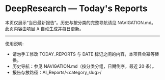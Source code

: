 # DeepResearch — Today's Reports

本页仅展示“当日最新报告”。历史与按分类的完整导航请见 NAVIGATION.md。此页内容由项目 A 自动生成并每日更新。

---

使用说明:
- 请勿手工修改 TODAY_REPORTS 与 DATE 标记之间的内容，本项目会幂等替换。
- 历史导航：参见 NAVIGATION.md（按分类分组，日期倒序，最近 20 条）。
- 报告存放路径：AI_Reports/<category_slug>/<title>-<date>--v<edition>.md

---

相关文档:
- NAVIGATION.md
- PROJECT_OVERVIEW.md

---

<!-- BEGIN TODAY_REPORTS -->
## 最新报告
- [数览大国金融“十四五”答卷 - 2025-10-16](AI_Reports/cai-jing-yu-shang-ye/shu-lan-da-guo-jin-rong-shi-si-wu-da-juan-2025-10-16--v1.md) (v1) [来源](https://www.baidu.com/s?wd=%E6%95%B0%E8%A7%88%E5%A4%A7%E5%9B%BD%E9%87%91%E8%9E%8D%E2%80%9C%E5%8D%81%E5%9B%9B%E4%BA%94%E2%80%9D%E7%AD%94%E5%8D%B7&sa=fyb_news&rsv_dl=fyb_news)
- [微信朋友圈凉了？回应来了 - 2025-10-16](AI_Reports/ke-ji-yu-hu-lian-wang/wei-xin-peng-you-quan-liang-liao-hui-ying-lai-liao-2025-10-16--v1.md) (v1) [来源](https://www.baidu.com/s?wd=%E5%BE%AE%E4%BF%A1%E6%9C%8B%E5%8F%8B%E5%9C%88%E5%87%89%E4%BA%86%EF%BC%9F%E5%9B%9E%E5%BA%94%E6%9D%A5%E4%BA%86&sa=fyb_news&rsv_dl=fyb_news)
- [央视曝多地共享单车骑行中自动锁车 - 2025-10-16](AI_Reports/she-hui-yu-fa-zhi/yang-shi-pu-duo-di-gong-xiang-dan-che-qi-xing-zhong-zi-dong-suo-che-2025-10-16--v1.md) (v1) [来源](https://www.baidu.com/s?wd=%E5%A4%AE%E8%A7%86%E6%9B%9D%E5%A4%9A%E5%9C%B0%E5%85%B1%E4%BA%AB%E5%8D%95%E8%BD%A6%E9%AA%91%E8%A1%8C%E4%B8%AD%E8%87%AA%E5%8A%A8%E9%94%81%E8%BD%A6&sa=fyb_news&rsv_dl=fyb_news)
- [马斯克星链成缅甸电诈帮凶？美方调查 - 2025-10-16](AI_Reports/shi-zheng-yu-guo-ji/ma-si-ke-xing-lian-cheng-mian-dian-dian-zha-bang-xiong-mei-fang-diao-cha-2025-10-16--v1.md) (v1) [来源](https://www.baidu.com/s?wd=%E9%A9%AC%E6%96%AF%E5%85%8B%E6%98%9F%E9%93%BE%E6%88%90%E7%BC%85%E7%94%B8%E7%94%B5%E8%AF%88%E5%B8%AE%E5%87%B6%EF%BC%9F%E7%BE%8E%E6%96%B9%E8%B0%83%E6%9F%A5&sa=fyb_news&rsv_dl=fyb_news)
- [巾帼华章 - 2025-10-16](AI_Reports/wen-hua-yu-mei-ti/jin-guo-hua-zhang-2025-10-16--v1.md) (v1) [来源](https://www.baidu.com/s?wd=%E5%B7%BE%E5%B8%BC%E5%8D%8E%E7%AB%A0&sa=fyb_news&rsv_dl=fyb_news)
<!-- END TODAY_REPORTS -->
